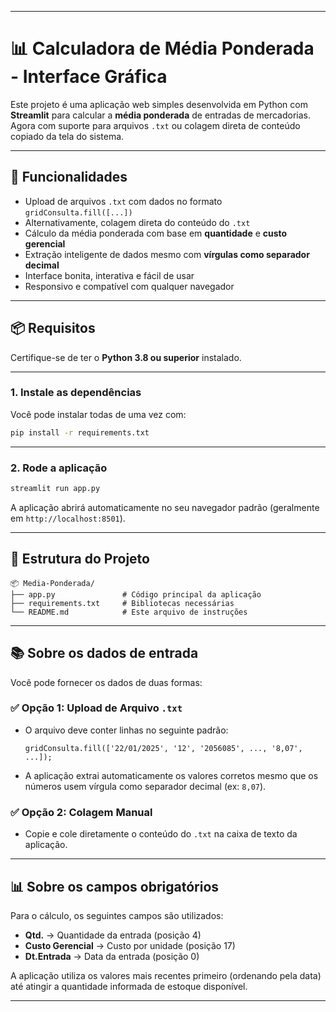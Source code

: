 
---

# 📊 Calculadora de Média Ponderada - Interface Gráfica

Este projeto é uma aplicação web simples desenvolvida em Python com **Streamlit** para calcular a **média ponderada** de entradas de mercadorias. Agora com suporte para arquivos `.txt` ou colagem direta de conteúdo copiado da tela do sistema.

---

## 🚀 Funcionalidades

- Upload de arquivos `.txt` com dados no formato `gridConsulta.fill([...])`
- Alternativamente, colagem direta do conteúdo do `.txt`
- Cálculo da média ponderada com base em **quantidade** e **custo gerencial**
- Extração inteligente de dados mesmo com **vírgulas como separador decimal**
- Interface bonita, interativa e fácil de usar
- Responsivo e compatível com qualquer navegador

---

## 📦 Requisitos

Certifique-se de ter o **Python 3.8 ou superior** instalado.

---

### 1. Instale as dependências

Você pode instalar todas de uma vez com:

```bash
pip install -r requirements.txt
```

---

### 2. Rode a aplicação

```bash
streamlit run app.py
```

A aplicação abrirá automaticamente no seu navegador padrão (geralmente em `http://localhost:8501`).

---

## 📁 Estrutura do Projeto

```
📦 Media-Ponderada/
├── app.py               # Código principal da aplicação
├── requirements.txt     # Bibliotecas necessárias
└── README.md            # Este arquivo de instruções
```

---

## 📚 Sobre os dados de entrada

Você pode fornecer os dados de duas formas:

### ✅ Opção 1: Upload de Arquivo `.txt`

- O arquivo deve conter linhas no seguinte padrão:
  ```
  gridConsulta.fill(['22/01/2025', '12', '2056085', ..., '8,07', ...]);
  ```
- A aplicação extrai automaticamente os valores corretos mesmo que os números usem vírgula como separador decimal (ex: `8,07`).

### ✅ Opção 2: Colagem Manual

- Copie e cole diretamente o conteúdo do `.txt` na caixa de texto da aplicação.

---

## 📊 Sobre os campos obrigatórios

Para o cálculo, os seguintes campos são utilizados:

- **Qtd.** → Quantidade da entrada (posição 4)
- **Custo Gerencial** → Custo por unidade (posição 17)
- **Dt.Entrada** → Data da entrada (posição 0)

A aplicação utiliza os valores mais recentes primeiro (ordenando pela data) até atingir a quantidade informada de estoque disponível.

---